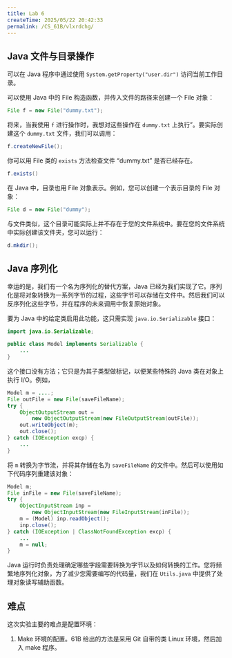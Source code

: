 ```yaml
---
title: Lab 6
createTime: 2025/05/22 20:42:33
permalink: /CS_61B/vlxrdchg/
---
```

## Java 文件与目录操作

可以在 Java 程序中通过使用 `System.getProperty("user.dir")` 访问当前工作目录。

可以使用 Java 中的 File 构造函数，并传入文件的路径来创建一个 File 对象：

```java
File f = new File("dummy.txt");
```

将来，当我使用 `f` 进行操作时，我想对这些操作在 `dummy.txt` 上执行”。要实际创建这个 `dummy.txt` 文件，我们可以调用：

```java
f.createNewFile();
```


你可以用 File 类的 `exists` 方法检查文件 “dummy.txt” 是否已经存在。

```java
f.exists()
```

在 Java 中，目录也用 File 对象表示。例如，您可以创建一个表示目录的 File 对象：

```java
File d = new File("dummy");
```

与文件类似，这个目录可能实际上并不存在于您的文件系统中。要在您的文件系统中实际创建该文件夹，您可以运行：

```java
d.mkdir();
```

## Java 序列化

幸运的是，我们有一个名为序列化的替代方案，Java 已经为我们实现了它。序列化是将对象转换为一系列字节的过程，这些字节可以存储在文件中。然后我们可以反序列化这些字节，并在程序的未来调用中恢复原始对象。

要为 Java 中的给定类启用此功能，这只需实现 `java.io.Serializable` 接口：

```java
import java.io.Serializable;

public class Model implements Serializable {
    ...
}
```

这个接口没有方法；它只是为其子类型做标记，以便某些特殊的 Java 类在对象上执行 I/O。例如，

```java
Model m = ....;
File outFile = new File(saveFileName);
try {
    ObjectOutputStream out =
        new ObjectOutputStream(new FileOutputStream(outFile));
    out.writeObject(m);
    out.close();
} catch (IOException excp) {
    ...
}
```

将 `m` 转换为字节流，并将其存储在名为 `saveFileName` 的文件中。然后可以使用如下代码序列重建该对象：

```java
Model m;
File inFile = new File(saveFileName);
try {
    ObjectInputStream inp =
        new ObjectInputStream(new FileInputStream(inFile));
    m = (Model) inp.readObject();
    inp.close();
} catch (IOException | ClassNotFoundException excp) {
    ...
    m = null;
}
```

Java 运行时负责处理确定哪些字段需要转换为字节以及如何转换的工作。您将频繁地序列化对象，为了减少您需要编写的代码量，我们在 `Utils.java` 中提供了处理对象读写辅助函数。

## 难点

这次实验主要的难点是配置环境：

1. Make 环境的配置。61B 给出的方法是采用 Git 自带的类 Linux 环境，然后加入 make 程序。